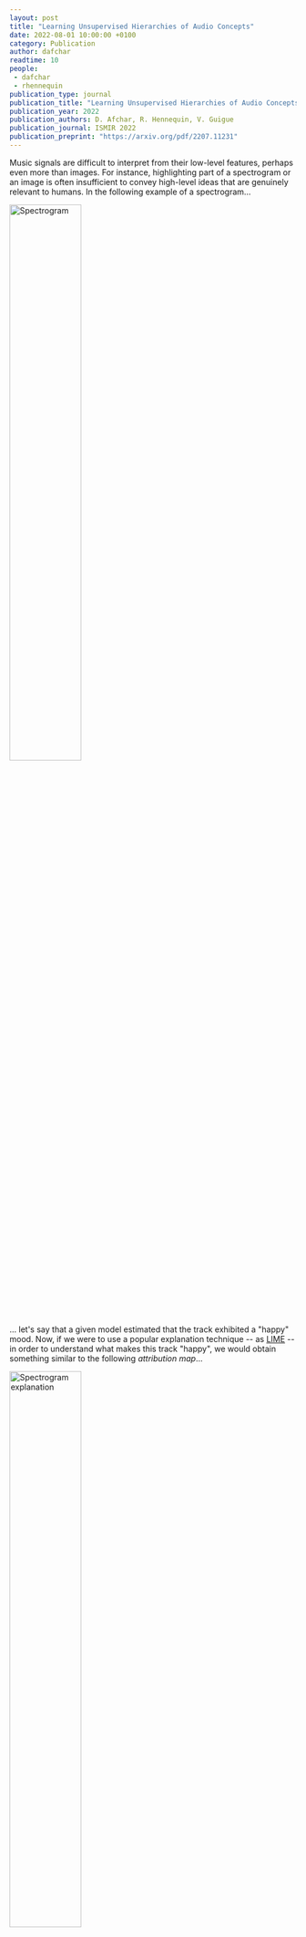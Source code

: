 ```yaml
---
layout: post
title: "Learning Unsupervised Hierarchies of Audio Concepts"
date: 2022-08-01 10:00:00 +0100
category: Publication
author: dafchar
readtime: 10
people:
 - dafchar
 - rhennequin
publication_type: journal
publication_title: "Learning Unsupervised Hierarchies of Audio Concepts"
publication_year: 2022
publication_authors: D. Afchar, R. Hennequin, V. Guigue
publication_journal: ISMIR 2022
publication_preprint: "https://arxiv.org/pdf/2207.11231"
---
```


Music signals are difficult to interpret from their low-level features, perhaps even more than images. For instance, highlighting part of a spectrogram or an image is often insufficient to convey high-level ideas that are genuinely relevant to humans. In the following example of a spectrogram...


<div class="publication-illustration">
    <img
        style="width: 50%;"
        src="{{ '/static/images/publis/afchar22ismir/spec_1.png' | prepend: site.url }}"
        alt="Spectrogram"/>
</div>

... let's say that a given model estimated that the track exhibited a "happy" mood. Now, if we were to use a popular explanation technique -- as <a href="https://arxiv.org/abs/1602.04938">LIME</a> -- in order to understand what makes this track "happy", we would obtain something similar to the following <i>attribution map</i>...

<div class="publication-illustration" style="flex-direction:column">
    <img
        style="width: 50%;"
        src="{{ '/static/images/publis/afchar22ismir/spec_2.png' | prepend: site.url }}"
        alt="Spectrogram explanation"/>
    <br><span style="color: #AAA; font-size: 0.6em; width:50%;">
	These two images of a spectrogram and generated explanation were shamefully stolen from <a href="https://arxiv.org/pdf/1905.11760.pdf"><i>"Two-level Explanations in Music Emotion Recognition"</i> V. Praher et al (2019)</a>.</span>
</div>


... which probably made you shrug, since seeing bits of spectrogram does not really enable to understand the decision mechanism involved in estimating that a song is indeed happy.
In some cases, working at the spectrogram level is sufficient: <i>e.g.</i> when predicting the presence of an instrument, we could expect the attribution map to highlight the target instrument melody. The problem at stake is that sometimes, the space in which data is represented -- to be consumed by a model that makes prediction, <b>does not align</b> with the space in which humans would best receive explanation about it.


In the field of computer vision, <b>concept learning</b> was therein proposed to adjust explanations to the right abstraction level (<i>e.g.</i> detect clinical concepts from radiographs). These methods have yet to be used for Music Information Retrieval. In this paper, we adapt concept learning to the realm of music, with its particularities. For instance, music concepts are typically non-independent and of mixed nature (<i>e.g.</i> genre, instruments, mood), unlike previous work that assumed disentangled concepts. We propose a method to learn numerous music concepts from audio and then automatically hierarchise them to expose their mutual relationships. We conduct experiments on datasets of playlists from a music streaming service, serving as a few annotated examples for diverse concepts. Evaluations show that the mined hierarchies are aligned with both ground-truth hierarchies of concepts -- when available -- and with proxy sources of concept similarity in the general case.

<div class="publication-illustration">
    <img
        style="width: 75%;"
        src="{{ '/static/images/publis/afchar22ismir/overview.png' | prepend: site.url }}"
        alt="Overview of the method: 1/ concept computation, 2/ inter-concept similarity, 3/ hierarchy extraction from similarity graph"/>
</div>

Some demo results, are available online to play with: <a href="http://research.deezer.com/concept_hierarchy/">research.deezer.com/concept_hierarchy</a>.